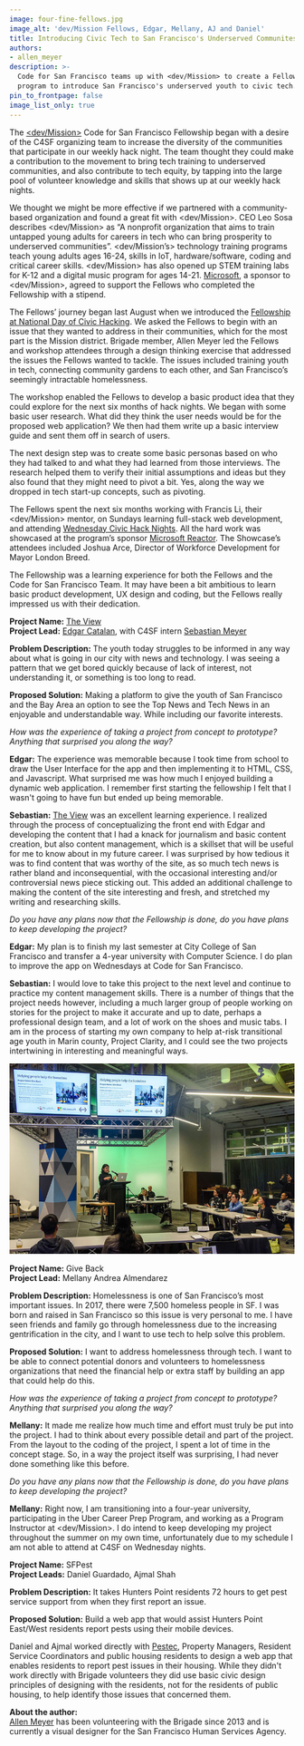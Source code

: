 ```yaml
---
image: four-fine-fellows.jpg
image_alt: 'dev/Mission Fellows, Edgar, Mellany, AJ and Daniel'
title: Introducing Civic Tech to San Francisco's Underserved Communites
authors:
- allen_meyer
description: >-
  Code for San Francisco teams up with <dev/Mission> to create a Fellowship
  program to introduce San Francisco's underserved youth to civic tech.
pin_to_frontpage: false
image_list_only: true
---
```

The [<dev/Mission>](http://devmission.org/) Code for San Francisco Fellowship began with a desire of the C4SF organizing team to increase the diversity of the communities that participate in our weekly hack night. The team thought they could make a contribution to the movement to bring tech training to underserved communities, and also contribute to tech equity, by tapping into the large pool of volunteer knowledge and skills that shows up at our weekly hack nights. 

We thought we might be more effective if we partnered with a community-based organization and found a great fit with <dev/Mission>. CEO Leo Sosa describes <dev/Mission> as “A nonprofit organization that aims to train untapped young adults for careers in tech who can bring prosperity to underserved communities”. <dev/Mission’s> technology training programs teach young adults ages 16-24, skills in IoT, hardware/software, coding and critical career skills. <dev/Mission> has also opened up STEM training labs for K-12 and a digital music program for ages 14-21. [Microsoft](https://blogs.microsoft.com/bayarea/), a sponsor to <dev/Mission>, agreed to support the Fellows who completed the Fellowship with a stipend. 

The Fellows’ journey began last August when we introduced the [Fellowship at National Day of Civic Hacking](https://codeforsanfrancisco.org/2018/09/16/dev-mission-and-c4sf-launch-fellowship-program-at-national-day-of-civic-hacking/). We asked the Fellows to begin with an issue that they wanted to address in their communities, which for the most part is the Mission district. Brigade member, Allen Meyer led the Fellows and workshop attendees through a design thinking exercise that addressed the issues the Fellows wanted to tackle. The issues included training youth in tech, connecting community gardens to each other, and San Francisco’s seemingly intractable homelessness. 

The workshop enabled the Fellows to develop a basic product idea that they could explore for the next six months of hack nights. We began with some basic user research. What did they think the user needs would be for the proposed web application? We then had them write up a basic interview guide and sent them off in search of users. 

The next design step was to create some basic personas based on who they had talked to and what they had learned from those interviews. The research helped them to verify their initial assumptions and ideas but they also found that they might need to pivot a bit. Yes, along the way we dropped in tech start-up concepts, such as pivoting.  

The Fellows spent the next six months working with Francis Li, their <dev/Mission> mentor, on Sundays learning full-stack web development, and attending [Wednesday Civic Hack Nights](https://www.meetup.com/Code-for-San-Francisco-Civic-Hack-Night/). All the hard work was showcased at the program’s sponsor [Microsoft Reactor](https://developer.microsoft.com/en-us/reactor/#ReactorSF). The Showcase’s attendees included Joshua Arce, Director of Workforce Development for Mayor London Breed. 

The Fellowship was a learning experience for both the Fellows and the Code for San Francisco Team. It may have been a bit ambitious to learn basic product development, UX design and coding, but the Fellows really impressed us with their dedication. 

**Project Name:** [The View](http://sfviews.org/)  \
**Project Lead:** [Edgar Catalan](https://www.linkedin.com/in/edgarcatalan10/), with C4SF intern [Sebastian Meyer](https://www.linkedin.com/in/sebastian-meyer-95a03a188/) 

**Problem Description:** The youth today struggles to be informed in any way about what is going in our city with news and technology. I was seeing a pattern that we get bored quickly because of lack of interest, not understanding it, or something is too long to read.  

**Proposed Solution:** Making a platform to give the youth of San Francisco and the Bay Area an option to see the Top News and Tech News in an enjoyable and understandable way. While including our favorite interests. 

_How was the experience of taking a project from concept to prototype? Anything that surprised you along the way?_  

**Edgar:** The experience was memorable because I took time from school to draw the User Interface for the app and then implementing it to HTML, CSS, and Javascript. What surprised me was how much I enjoyed building a dynamic web application. I remember first starting the fellowship I felt that I wasn't going to have fun but ended up being memorable. 

**Sebastian:** [The View](http://sfviews.org/) was an excellent learning experience. I realized through the process of conceptualizing the front end with Edgar and developing the content that I had a knack for journalism and basic content creation, but also content management, which is a skillset that will be useful for me to know about in my future career. I was surprised by how tedious it was to find content that was worthy of the site, as so much tech news is rather bland and inconsequential, with the occasional interesting and/or controversial news piece sticking out. This added an additional challenge to making the content of the site interesting and fresh, and stretched my writing and researching skills. 

_Do you have any plans now that the Fellowship is done, do you have plans to keep developing the project?_  

**Edgar:** My plan is to finish my last semester at City College of San Francisco and transfer a 4-year university with Computer Science. I do plan to improve the app on Wednesdays at Code for San Francisco. 

**Sebastian:** I would love to take this project to the next level and continue to practice my content management skills. There is a number of things that the project needs however, including a much larger group of people working on stories for the project to make it accurate and up to date, perhaps a professional design team, and a lot of work on the shoes and music tabs. I am in the process of starting my own company to help at-risk transitional age youth in Marin county, Project Clarity, and I could see the two projects intertwining in interesting and meaningful ways. 

![Mellany presents her Fellowship project at Microsoft's Reactor event space.](/img/uploads/mellany-presents-3.jpg "Mellany presents her Fellowship project at Microsoft's Reactor.")

**Project Name:** Give Back\
**Project Lead:** Mellany Andrea Almendarez 

**Problem Description:** Homelessness is one of San Francisco’s most important issues. In 2017, there were 7,500 homeless people in SF. I was born and raised in San Francisco so this issue is very personal to me. I have seen friends and family go through homelessness due to the increasing gentrification in the city, and I want to use tech to help solve this problem.  

**Proposed Solution:** I want to address homelessness through tech. I want to be able to connect potential donors and volunteers to homelessness organizations that need the financial help or extra staff by building an app that could help do this. 

_How was the experience of taking a project from concept to prototype? Anything that surprised you along the way?_  

**Mellany:** It made me realize how much time and effort must truly be put into the project. I had to think about every possible detail and part of the project. From the layout to the coding of the project, I spent a lot of time in the concept stage. So, in a way the project itself was surprising, I had never done something like this before. 

_Do you have any plans now that the Fellowship is done, do you have plans to keep developing the project?_  

**Mellany:** Right now, I am transitioning into a four-year university, participating in the Uber Career Prep Program, and working as a Program Instructor at <dev/Mission>. I do intend to keep developing my project throughout the summer on my own time, unfortunately due to my schedule I am not able to attend at C4SF on Wednesday nights. 

**Project Name:** SFPest\
**Project Leads:** Daniel Guardado, Ajmal Shah 

**Problem Description:**  It takes Hunters Point residents 72 hours to get pest service support from when they first report an issue. 

**Proposed Solution:** Build a web app that would assist Hunters Point East/West residents report pests using their mobile devices. 

Daniel and Ajmal worked directly with [Pestec](https://www.pestec.com/), Property Managers, Resident Service Coordinators and public housing residents to design a web app that enables residents to report pest issues in their housing. While they didn't work directly with Brigade volunteers they did use basic civic design principles of designing with the residents, not for the residents of public housing, to help identify those issues that concerned them.

**About the author:**\
[Allen Meyer](http://allenmeyerdesign.com/) has been volunteering with the Brigade since 2013 and is currently a visual designer for the San Francisco Human Services Agency.
